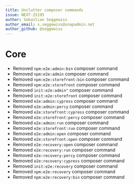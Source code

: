 ```yaml
---
title: Unclutter composer commands
issue: NEXT-25195
author: Sebastian Seggewiss
author_email: s.seggewiss@snapadmin.net
author_github: @seggewiss
---
```

# Core
* Removed `npm:e2e:admin:bin` composer command
* Removed `npm:e2e:admin` composer command
* Removed `npm:e2e:storefront:bin` composer command
* Removed `npm:e2e:storefront` composer command
* Removed `init:e2e:admin"` composer command
* Removed `init:e2e:storefront` composer command
* Removed `e2e:admin:cypress` composer command
* Removed `e2e:admin:percy` composer command
* Removed `e2e:storefront:cypress` composer command
* Removed `e2e:storefront:percy` composer command
* Removed `e2e:admin:run` composer command
* Removed `e2e:storefront:run` composer command
* Removed `e2e:admin:open` composer command
* Removed `e2e:storefront:open` composer command
* Removed `e2e:recovery:open` composer command
* Removed `e2e:recovery:run` composer command
* Removed `e2e:recovery:percy` composer command
* Removed `e2e:recovery:cypress` composer command
* Removed `init:e2e:recovery` composer command
* Removed `npm:e2e:recovery` composer command
* Removed `npm:e2e:recovery:bin` composer command

